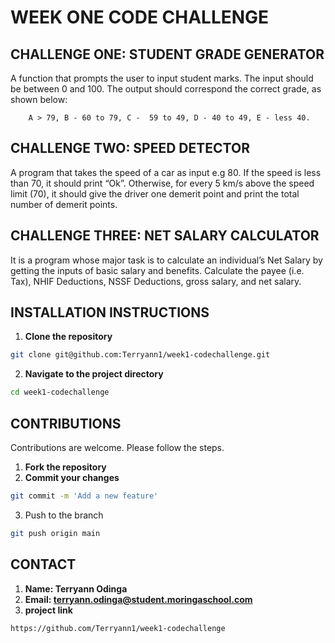 # WEEK ONE CODE CHALLENGE
##  CHALLENGE ONE: STUDENT GRADE GENERATOR


A function that prompts the user to input student marks. The input should be between 0 and 100. The output should correspond the correct grade, as shown below: 

        A > 79, B - 60 to 79, C -  59 to 49, D - 40 to 49, E - less 40.
## CHALLENGE TWO: SPEED DETECTOR

 A program that takes the speed of a car as input e.g 80. If the speed is less than 70, it should print “Ok”. Otherwise, for every 5 km/s above the speed limit (70), it should give the driver one demerit point and print the total number of demerit points.

## CHALLENGE THREE: NET SALARY CALCULATOR

It is a program whose major task is to calculate an individual’s Net Salary by getting the inputs of basic salary and benefits. Calculate the payee (i.e. Tax), NHIF Deductions, NSSF Deductions, gross salary, and net salary.
## INSTALLATION INSTRUCTIONS

1. **Clone the repository**
```bash
git clone git@github.com:Terryann1/week1-codechallenge.git
```
2. **Navigate to the project directory**
```bash
cd week1-codechallenge
```
## CONTRIBUTIONS
Contributions are welcome. Please follow the steps.
1. **Fork the repository**
2.  **Commit your changes**
```bash
git commit -m 'Add a new feature'
```
3. Push to the branch
```bash
git push origin main
```
## CONTACT
1. **Name: Terryann Odinga**
2. **Email: terryann.odinga@student.moringaschool.com**
3. **project link**
```bash
https://github.com/Terryann1/week1-codechallenge
```

